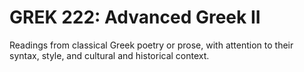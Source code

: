 # GREK 222: Advanced Greek II

Readings from classical Greek poetry or prose, with attention to their syntax, style, and cultural and historical context.